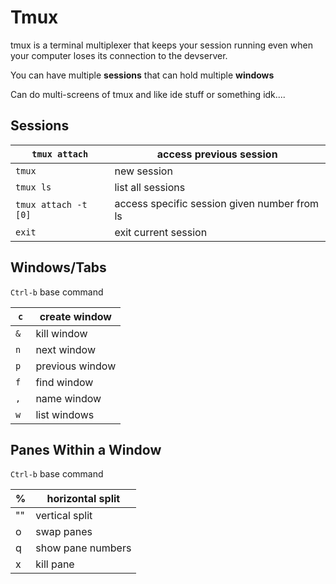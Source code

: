 #  Tmux

tmux is a terminal multiplexer that keeps your session running even when your computer loses its connection to the devserver.

You can have multiple **sessions** that can hold multiple **windows** 

Can do multi-screens of tmux and like ide stuff or something idk.... 

## Sessions

| `tmux attach`        | access previous session                      |
| -------------------- | -------------------------------------------- |
| `tmux`               | new session                                  |
| `tmux ls`            | list all sessions                            |
| `tmux attach -t [0]` | access specific session given number from ls |
| `exit`               | exit current session                         |

## Windows/Tabs

`Ctrl-b` base command 

| `c`  | create window   |
| ---- | --------------- |
| `&`  | kill window     |
| `n ` | next window     |
| `p`  | previous window |
| `f`  | find window     |
| `,`  | name window     |
| `w`  | list windows    |

## Panes Within a Window

`Ctrl-b` base command 

| %    | horizontal split  |
| ---- | ----------------- |
| ""   | vertical split    |
| o    | swap panes        |
| q    | show pane numbers |
| x    | kill pane         |

